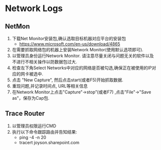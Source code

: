 # Network Logs

## NetMon

1. 下载Net Monitor安装包,确认选取目标机器对应平台的安装包
    - https://www.microsoft.com/en-us/download/4865
2. 在需要抓取网络包的机器上安装Network Monitor(使用默认选项即可).
3. 以管理员身份运行Network Monitor. 请注意尽量关闭与问题无关的软件以及不进行不相关操作以防数据包过大.
4. 检查左下角Select Networks中对应的网络是否被勾选,确保正在被使用的IP对应的网卡被选中.
5. 点击 "New Capture", 然后点击start(或者F5)开始抓取数据.
6. 重现问题,并记录时间点, URL等相关信息
7. 在Network Monitor上点击"Capture"->stop”(或者F7) ,点击"File"->"Save as"，保存为Cap包.

## Trace Router

1. 以管理员权限运行CMD
2. 执行以下命令跟踪路由并告知结果:
    - ping -4 -n 20 <FQDN of your site>
    - tracert joyson.sharepoint.com <FQDN of your site>
